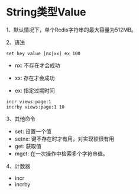# String类型Value

1、默认情况下，单个Redis字符串的最大容量为512MB。

2、语法
```
set key value [nx|xx] ex 100
```
- nx: 不存在才会成功
- xx: 存在才会成功

- ex: 指定过期时间

```
incr views:page:1
incrby views:page:1 10
```

3、其他命令
- set: 设置一个值
- setnx: 键不存在时才有用，对实现锁很有用
- get: 获取值
- mget: 在一次操作中检索多个字符串值。

4、计数器
- incr
- incrby